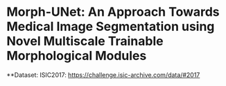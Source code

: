 # Morph-UNet: An Approach Towards Medical Image Segmentation using Novel Multiscale Trainable  Morphological Modules
**Dataset:
ISIC2017: https://challenge.isic-archive.com/data/#2017
